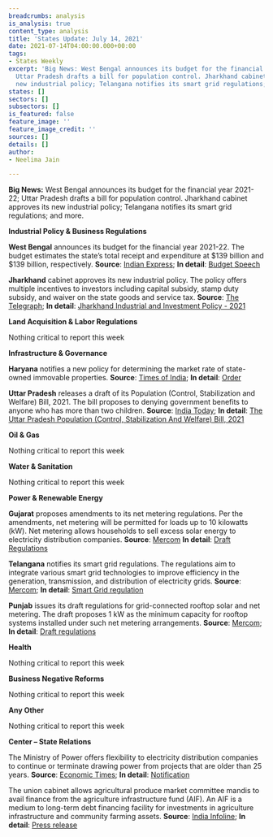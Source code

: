 ```yaml
---
breadcrumbs: analysis
is_analysis: true
content_type: analysis
title: 'States Update: July 14, 2021'
date: 2021-07-14T04:00:00.000+00:00
tags:
- States Weekly
excerpt: 'Big News: West Bengal announces its budget for the financial year 2021-22;
  Uttar Pradesh drafts a bill for population control. Jharkhand cabinet approves its
  new industrial policy; Telangana notifies its smart grid regulations; and more.'
states: []
sectors: []
subsectors: []
is_featured: false
feature_image: ''
feature_image_credit: ''
sources: []
details: []
author:
- Neelima Jain

---
```

**Big News:** West Bengal announces its budget for the financial year 2021-22; Uttar Pradesh drafts a bill for population control. Jharkhand cabinet approves its new industrial policy; Telangana notifies its smart grid regulations; and more.

**Industrial Policy & Business Regulations**

**West Bengal** announces its budget for the financial year 2021-22. The budget estimates the state’s total receipt and expenditure at $139 billion and $139 billion, respectively. **Source**: [Indian Express](https://indianexpress.com/article/cities/kolkata/west-bengal-government-announces-road-tax-waiver-for-passenger-transport-stamp-duty-rebate-7394265/); **In detail**: [Budget Speech](http://wbfin.nic.in/writereaddata/Budget_Speech/2021_English.pdf)

**Jharkhand** cabinet approves its new industrial policy. The policy offers multiple incentives to investors including capital subsidy, stamp duty subsidy, and waiver on the state goods and service tax. **Source**: [The Telegraph](https://www.telegraphindia.com/jharkhand/jharkhand-cabinet-clears-new-industrial-policy-aims-to-create-5-lakh-jobs/cid/1821446); **In detail**: [Jharkhand Industrial and Investment Policy - 2021](http://www.prdjharkhand.in/iprd/press_release_details.php?prid=28371)

**Land Acquisition & Labor Regulations**

Nothing critical to report this week

**Infrastructure & Governance**

**Haryana** notifies a new policy for determining the market rate of state-owned immovable properties. **Source**: [Times of India](https://timesofindia.indiatimes.com/city/chandigarh/haryana-makes-new-policy-for-fixing-rate-of-immovable-govt-properties/articleshow/84220425.cms); **In detail**: [Order](https://cdnbbsr.s3waas.gov.in/s3d79c6256b9bdac53a55801a066b70da3/uploads/2021/07/2021071376.pdf)

**Uttar Pradesh** releases a draft of its Population (Control, Stabilization and Welfare) Bill, 2021. The bill proposes to denying government benefits to anyone who has more than two children. **Source**: [India Today](https://www.indiatoday.in/india/story/up-law-commission-population-control-bill-govt-jobs-2-children-1826357-2021-07-10); **In detail**: [The Uttar Pradesh Population (Control, Stabilization And Welfare) Bill, 2021](https://images.assettype.com/barandbench/2021-07/07481512-f2b9-4a79-8853-5fee01bd1585/UP_Population_Control_Bill.pdf)

**Oil & Gas**

Nothing critical to report this week

**Water & Sanitation**

Nothing critical to report this week

**Power & Renewable Energy**

**Gujarat** proposes amendments to its net metering regulations. Per the amendments, net metering will be permitted for loads up to 10 kilowatts (kW). Net metering allows households to sell excess solar energy to electricity distribution companies. **Source**: [Mercom](https://mercomindia.com/gujarat-net-metering-rooftop-solar-10/) **In detail**: [Draft Regulations](https://gercin.org/wp-content/uploads/2021/06/Draft-NOTIFICATION-NO.-___-OF-2021-29.06.2021.pdf)

**Telangana** notifies its smart grid regulations. The regulations aim to integrate various smart grid technologies to improve efficiency in the generation, transmission, and distribution of electricity grids. **Source**: [Mercom](https://mercomindia.com/smart-grid-cell-established-in-telangana/); **In detail**: [Smart Grid regulation](https://tserc.gov.in/file_upload/uploads/Regulations/Final/tserc/2021/Smart%20Grid%20%20Regulation.pdf)

**Punjab** issues its draft regulations for grid-connected rooftop solar and net metering. The draft proposes 1 kW as the minimum capacity for rooftop systems installed under such net metering arrangements. **Source**: [Mercom](https://mercomindia.com/punjab-regulations-grid-connected-rooftop-net-metering/); **In detail**: [Draft regulations](http://pserc.gov.in/pages/Draft-SPV%20systems%20Regulations-Public%20Objection.pdf)

**Health**

Nothing critical to report this week

**Business Negative Reforms**

Nothing critical to report this week

**Any Other**

Nothing critical to report this week

**Center – State Relations**

The Ministry of Power offers flexibility to electricity distribution companies to continue or terminate drawing power from projects that are older than 25 years. **Source**: [Economic Times](https://energy.economictimes.indiatimes.com/news/power/discoms-permitted-to-relinquish-entire-allocated-power-from-25-yr-old-projects/84176633); **In detail**: [Notification](https://powermin.gov.in/sites/default/files/webform/notices/Enabling_the_Discoms_to_either_continue_or_exit_from_the_PPA_after_completion.pdf)

The union cabinet allows agricultural produce market committee mandis to avail finance from the agriculture infrastructure fund (AIF). An AIF is a medium to long-term debt financing facility for investments in agriculture infrastructure and community farming assets. **Source**: [India Infoline](https://www.indiainfoline.com/article/news-sector-agriculture/cabinet-approves-modifications-in-central-sector-scheme-of-financing-facility-under-agriculture-infrastructure-fund-121070900621_1.html); **In detail**: [Press release](https://pib.gov.in/PressReleseDetailm.aspx?PRID=1733828)